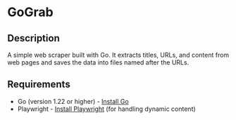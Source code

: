 # GoGrab

## Description

A simple web scraper built with Go. It extracts titles, URLs, and content from web pages and saves the data into files named after the URLs.

## Requirements

- Go (version 1.22 or higher) - [Install Go](https://golang.org/doc/install)
- Playwright - [Install Playwright](https://playwright.dev/docs/intro) (for handling dynamic content)
